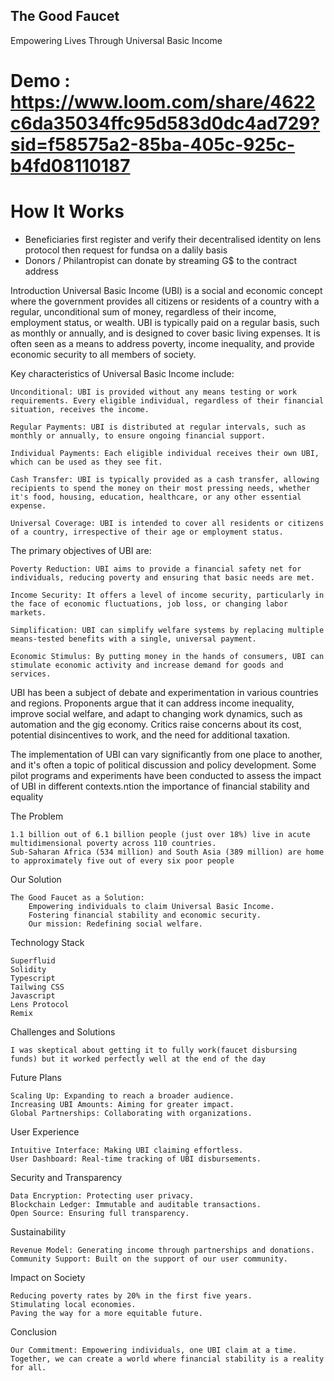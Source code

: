
## The Good Faucet

Empowering Lives Through Universal Basic Income

# Demo : https://www.loom.com/share/4622c6da35034ffc95d583d0dc4ad729?sid=f58575a2-85ba-405c-925c-b4fd08110187

# How It Works

   - Beneficiaries  first register and verify their decentralised identity on lens protocol then request for fundsa on a dalily basis
   - Donors / Philantropist can donate by streaming G$ to the contract address


Introduction Universal Basic Income (UBI) is a social and economic concept where the government provides all citizens or residents of a country with a regular, unconditional sum of money, regardless of their income, employment status, or wealth. UBI is typically paid on a regular basis, such as monthly or annually, and is designed to cover basic living expenses. It is often seen as a means to address poverty, income inequality, and provide economic security to all members of society.

Key characteristics of Universal Basic Income include:

    Unconditional: UBI is provided without any means testing or work requirements. Every eligible individual, regardless of their financial situation, receives the income.

    Regular Payments: UBI is distributed at regular intervals, such as monthly or annually, to ensure ongoing financial support.

    Individual Payments: Each eligible individual receives their own UBI, which can be used as they see fit.

    Cash Transfer: UBI is typically provided as a cash transfer, allowing recipients to spend the money on their most pressing needs, whether it's food, housing, education, healthcare, or any other essential expense.

    Universal Coverage: UBI is intended to cover all residents or citizens of a country, irrespective of their age or employment status.

The primary objectives of UBI are:

    Poverty Reduction: UBI aims to provide a financial safety net for individuals, reducing poverty and ensuring that basic needs are met.

    Income Security: It offers a level of income security, particularly in the face of economic fluctuations, job loss, or changing labor markets.

    Simplification: UBI can simplify welfare systems by replacing multiple means-tested benefits with a single, universal payment.

    Economic Stimulus: By putting money in the hands of consumers, UBI can stimulate economic activity and increase demand for goods and services.

UBI has been a subject of debate and experimentation in various countries and regions. Proponents argue that it can address income inequality, improve social welfare, and adapt to changing work dynamics, such as automation and the gig economy. Critics raise concerns about its cost, potential disincentives to work, and the need for additional taxation.

The implementation of UBI can vary significantly from one place to another, and it's often a topic of political discussion and policy development. Some pilot programs and experiments have been conducted to assess the impact of UBI in different contexts.ntion the importance of financial stability and equality

The Problem

    1.1 billion out of 6.1 billion people (just over 18%) live in acute multidimensional poverty across 110 countries. 
    Sub-Saharan Africa (534 million) and South Asia (389 million) are home to approximately five out of every six poor people

Our Solution

    The Good Faucet as a Solution:
        Empowering individuals to claim Universal Basic Income.
        Fostering financial stability and economic security.
        Our mission: Redefining social welfare.


Technology Stack

    Superfluid
    Solidity
    Typescript
    Tailwing CSS
    Javascript
    Lens Protocol
    Remix
    

Challenges and Solutions

    I was skeptical about getting it to fully work(faucet disbursing funds) but it worked perfectly well at the end of the day
    

Future Plans

    Scaling Up: Expanding to reach a broader audience.
    Increasing UBI Amounts: Aiming for greater impact.
    Global Partnerships: Collaborating with organizations.

User Experience

    Intuitive Interface: Making UBI claiming effortless.
    User Dashboard: Real-time tracking of UBI disbursements.

Security and Transparency

    Data Encryption: Protecting user privacy.
    Blockchain Ledger: Immutable and auditable transactions.
    Open Source: Ensuring full transparency.

Sustainability

    Revenue Model: Generating income through partnerships and donations.
    Community Support: Built on the support of our user community.

Impact on Society

    Reducing poverty rates by 20% in the first five years.
    Stimulating local economies.
    Paving the way for a more equitable future.

Conclusion

    Our Commitment: Empowering individuals, one UBI claim at a time.
    Together, we can create a world where financial stability is a reality for all.

